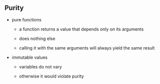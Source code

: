 ## Purity


- pure functions

  - a function returns a value that depends only on its arguments

  - does nothing else

  - calling it with the same arguments will always yield the same result


- immutable values

  - variables do not vary

  - otherwise it would violate purity

